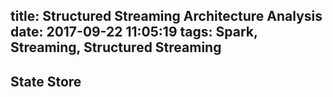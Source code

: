 title: Structured Streaming Architecture Analysis
date: 2017-09-22 11:05:19
tags: Spark, Streaming, Structured Streaming
---

## State Store

